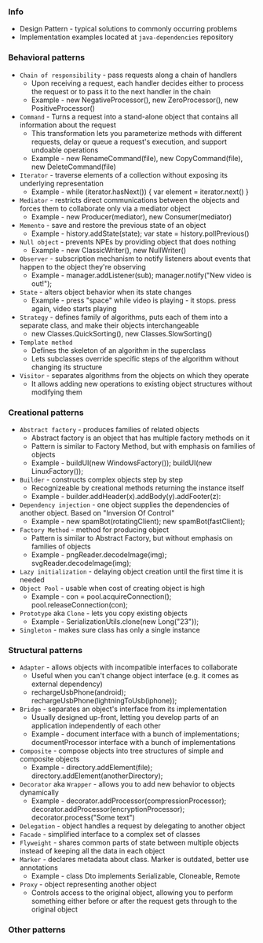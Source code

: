 ### Info
* Design Pattern - typical solutions to commonly occurring problems
* Implementation examples located at `java-dependencies` repository

### Behavioral patterns
* `Chain of responsibility` - pass requests along a chain of handlers
    * Upon receiving a request, each handler decides either to process the request or to pass it to the next handler in the chain
    * Example - new NegativeProcessor(), new ZeroProcessor(), new PositiveProcessor()
* `Command` - Turns a request into a stand-alone object that contains all information about the request
    * This transformation lets you parameterize methods with different requests, delay or queue a request's execution, and support undoable operations
    * Example - new RenameCommand(file), new CopyCommand(file), new DeleteCommand(file)
* `Iterator` - traverse elements of a collection without exposing its underlying representation
    * Example - while (iterator.hasNext()) { var element = iterator.next() }
* `Mediator` - restricts direct communications between the objects and forces them to collaborate only via a mediator object
    * Example - new Producer(mediator), new Consumer(mediator)
* `Memento` - save and restore the previous state of an object
    * Example - history.addState(state); var state = history.pollPrevious()
* `Null object` - prevents NPEs by providing object that does nothing
    * Example - new ClassicWriter(), new NullWriter()
* `Observer` - subscription mechanism to notify listeners about events that happen to the object they're observing
    * Example - manager.addListener(sub); manager.notify("New video is out!");
* `State` - alters object behavior when its state changes
    * Example - press "space" while video is playing - it stops. press again, video starts playing
* `Strategy` - defines family of algorithms, puts each of them into a separate class, and make their objects interchangeable
    * new Classes.QuickSorting(), new Classes.SlowSorting()
* `Template method`
    * Defines the skeleton of an algorithm in the superclass 
    * Lets subclasses override specific steps of the algorithm without changing its structure
* `Visitor` - separates algorithms from the objects on which they operate
    * It allows adding new operations to existing object structures without modifying them

### Creational patterns
* `Abstract factory` - produces families of related objects
    * Abstract factory is an object that has multiple factory methods on it
    * Pattern is similar to Factory Method, but with emphasis on families of objects
    * Example - buildUI(new WindowsFactory()); buildUI(new LinuxFactory());
* `Builder` - constructs complex objects step by step
    * Recognizeable by creational methods returning the instance itself
    * Example - builder.addHeader(x).addBody(y).addFooter(z):
* `Dependency injection` - one object supplies the dependencies of another object. Based on "Inversion Of Control"
    * Example - new spamBot(rotatingClient); new spamBot(fastClient);
* `Factory Method` - method for producing object
    * Pattern is similar to Abstract Factory, but without emphasis on families of objects
    * Example - pngReader.decodeImage(img); svgReader.decodeImage(img);
* `Lazy initialization` - delaying object creation until the first time it is needed
* `Object Pool` - usable when cost of creating object is high
    * Example - con = pool.acquireConnection(); pool.releaseConnection(con);
* `Prototype` aka `Clone` - lets you copy existing objects
    * Example - SerializationUtils.clone(new Long("23"));
* `Singleton` - makes sure class has only a single instance

### Structural patterns
* `Adapter` - allows objects with incompatible interfaces to collaborate
    * Useful when you can't change object interface (e.g. it comes as external dependency)
    * rechargeUsbPhone(android); rechargeUsbPhone(lightningToUsb(iphone));
* `Bridge` - separates an object's interface from its implementation
    * Usually designed up-front, letting you develop parts of an application independently of each other
    * Example - document interface with a bunch of implementations; documentProcessor interface with a bunch of implementations
* `Composite` - compose objects into tree structures of simple and composite objects
    * Example - directory.addElement(file); directory.addElement(anotherDirectory);
* `Decorator` aka `Wrapper` - allows you to add new behavior to objects dynamically
    * Example - decorator.addProcessor(compressionProcessor); decorator.addProcessor(encryptionProcessor); decorator.process("Some text")
* `Delegation` - object handles a request by delegating to another object
* `Facade` - simplified interface to a complex set of classes
* `Flyweight` - shares common parts of state between multiple objects instead of keeping all the data in each object
* `Marker` - declares metadata about class. Marker is outdated, better use annotations
    * Example - class Dto implements Serializable, Cloneable, Remote
* `Proxy` - object representing another object
    * Controls access to the original object, allowing you to perform something either before or after the request gets through to the original object

### Other patterns